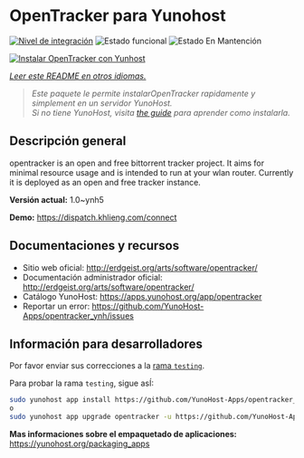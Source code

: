 <!--
Este archivo README esta generado automaticamente<https://github.com/YunoHost/apps/tree/master/tools/readme_generator>
No se debe editar a mano.
-->

# OpenTracker para Yunohost

[![Nivel de integración](https://apps.yunohost.org/badge/integration/opentracker)](https://ci-apps.yunohost.org/ci/apps/opentracker/)
![Estado funcional](https://apps.yunohost.org/badge/state/opentracker)
![Estado En Mantención](https://apps.yunohost.org/badge/maintained/opentracker)

[![Instalar OpenTracker con Yunhost](https://install-app.yunohost.org/install-with-yunohost.svg)](https://install-app.yunohost.org/?app=opentracker)

*[Leer este README en otros idiomas.](./ALL_README.md)*

> *Este paquete le permite instalarOpenTracker rapidamente y simplement en un servidor YunoHost.*  
> *Si no tiene YunoHost, visita [the guide](https://yunohost.org/install) para aprender como instalarla.*

## Descripción general

opentracker is an open and free bittorrent tracker project. It aims for minimal resource usage and is intended to run at your wlan router. Currently it is deployed as an open and free tracker instance.


**Versión actual:** 1.0~ynh5

**Demo:** <https://dispatch.khlieng.com/connect>
## Documentaciones y recursos

- Sitio web oficial: <http://erdgeist.org/arts/software/opentracker/>
- Documentación administrador oficial: <http://erdgeist.org/arts/software/opentracker/>
- Catálogo YunoHost: <https://apps.yunohost.org/app/opentracker>
- Reportar un error: <https://github.com/YunoHost-Apps/opentracker_ynh/issues>

## Información para desarrolladores

Por favor enviar sus correcciones a la [rama `testing`](https://github.com/YunoHost-Apps/opentracker_ynh/tree/testing).

Para probar la rama `testing`, sigue asÍ:

```bash
sudo yunohost app install https://github.com/YunoHost-Apps/opentracker_ynh/tree/testing --debug
o
sudo yunohost app upgrade opentracker -u https://github.com/YunoHost-Apps/opentracker_ynh/tree/testing --debug
```

**Mas informaciones sobre el empaquetado de aplicaciones:** <https://yunohost.org/packaging_apps>

